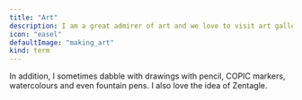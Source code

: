 ```yaml
---
title: "Art"
description: I am a great admirer of art and we love to visit art galleries wherever we go.
icon: "easel"
defaultImage: "making_art"
kind: term
---
```

In addition, I sometimes dabble with drawings with pencil, COPIC markers, watercolours and even fountain pens. I also love the idea of Zentagle.

